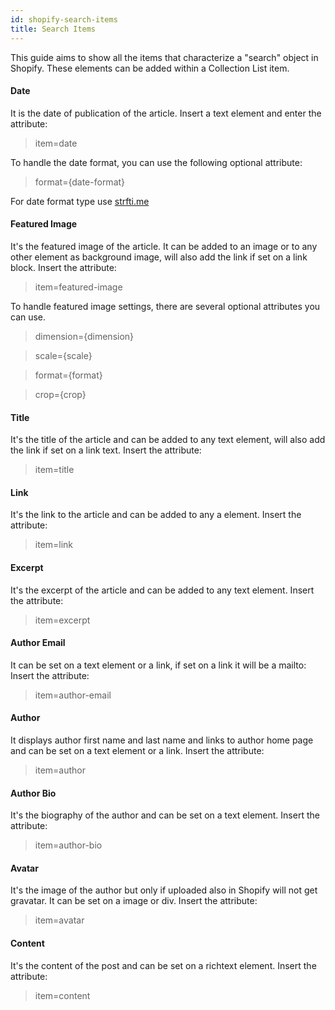 ```yaml
---
id: shopify-search-items
title: Search Items
---
```


This guide aims to show all the items that characterize a "search" object in Shopify. These elements can be added within a Collection List item.

#### Date
It is the date of publication of the article. Insert a text element and enter the attribute:

> item=date

To handle the date format, you can use the following optional attribute:

> format={date-format}

For date format type use [strfti.me](http://www.strfti.me/)

#### Featured Image
It's the featured image of the article. It can be added to an image or to any other element as background image, will also add the link if set on a link block.
Insert the attribute:

> item=featured-image

To handle featured image settings, there are several optional attributes you can use.

> dimension={dimension}

> scale={scale}

> format={format}

> crop={crop}

#### Title
It's the title of the article and can be added to any text element, will also add the link if set on a link text.
Insert the attribute:

> item=title

#### Link
It's the link to the article and can be added to any a element.
Insert the attribute:

> item=link

#### Excerpt
It's the excerpt of the article and can be added to any text element.
Insert the attribute:

> item=excerpt

#### Author Email
It can be set on a text element or a link, if set on a link it will be a mailto:
Insert the attribute:

> item=author-email


#### Author
It displays author first name and last name and links to author home page and can be set on a text element or a link.
Insert the attribute:

> item=author

#### Author Bio
It's the biography of the author and can be set on a text element.
Insert the attribute:

> item=author-bio


#### Avatar
It's the image of the author but only if uploaded also in Shopify will not get gravatar. It can be set on a image or div.
Insert the attribute:

> item=avatar


#### Content
It's the content of the post and can be set on a richtext element.
Insert the attribute:

> item=content
